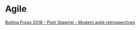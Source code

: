 # Agile

[Boiling Frogs 2018 - Piotr Stawirej - Modern agile retrospectives](https://www.youtube.com/watch?v=f9Ox2QbIHmU&t=1s)